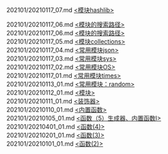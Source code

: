 202101/20210117_07.md [<模块hashlib>](https://gitee.com/pgquestions/python/blob/main/202101/20210117_07.md) 

202101/20210117_06.md [<模块的搜索路径>](https://gitee.com/pgquestions/python/blob/main/202101/20210117_06.md)  
202101/20210117_06.md [<模块的搜索路径>](https://gitee.com/pgquestions/python/blob/main/202101/20210117_06.md)   
202101/20210117_05.md [<模块collections>](https://gitee.com/pgquestions/python/blob/main/202101/20210117_05.md)  
202101/20210117_04.md [<常用模块json>](https://gitee.com/pgquestions/python/blob/main/202101/20210117_04.md)  
202101/20210117_03.md [<常用模块sys>](https://gitee.com/pgquestions/python/blob/main/202101/20210117_03.md)   
202101/20210117_02.md [<常用模块OS>  ](https://gitee.com/pgquestions/python/blob/main/202101/20210117_02.md)  
202101/20210117_01.md [<常用模块times>](https://gitee.com/pgquestions/python/blob/main/202101/20210117_01.md)   
202101/20210113_01.md [<常用模块：random>](https://gitee.com/pgquestions/python/blob/main/202101/20210113_01.md)  
202101/20210112_01.md [<模块>](https://gitee.com/pgquestions/python/blob/main/202101/20210112_01.md)  
202101/20210111_01.md [<装饰器>](https://gitee.com/pgquestions/python/blob/main/202101/20210111_01.md)  
202101/20210110_01.md [<内置函数>](https://gitee.com/pgquestions/python/blob/main/202101/20210110_01.md)  
202101/20210105_01.md [<函数（5）生成器、内置函数I>](https://gitee.com/pgquestions/python/blob/main/202101/20210105_01.md)  
202101/20210401_01.md [<函数(4)>](https://gitee.com/pgquestions/python/blob/main/202101/20210401_01.md)  
202101/20210201_01.md [<函数(3)>](https://gitee.com/pgquestions/python/blob/main/202101/20210301_01.md)  
202101/20210101_01.md [<函数(2)>](https://gitee.com/pgquestions/python/blob/main/202101/20210101_01.md)   